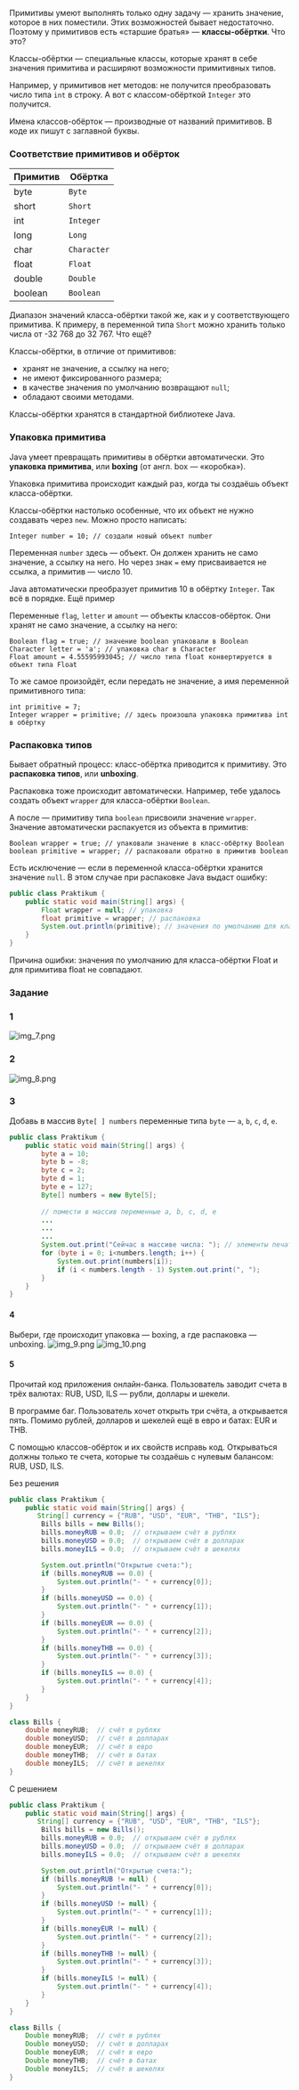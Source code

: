 Примитивы умеют выполнять только одну задачу — хранить значение, которое в них поместили. Этих возможностей бывает недостаточно. Поэтому у примитивов есть «старшие братья» — **классы-обёртки**.
Что это?

Классы-обёртки — специальные классы, которые хранят в себе значения примитива и расширяют возможности примитивных типов.

Например, у примитивов нет методов: не получится преобразовать число типа `int` в строку. А вот с классом-обёрткой `Integer` это получится.

Имена классов-обёрток — производные от названий примитивов. В коде их пишут с заглавной буквы.

### Соответствие примитивов и обёрток

|Примитив|Обёртка|
|---|---|
|byte|`Byte`|
|short|`Short`|
|int|`Integer`|
|long|`Long`|
|char|`Character`|
|float|`Float`|
|double|`Double`|
|boolean|`Boolean`|

Диапазон значений класса-обёртки такой же, как и у соответствующего примитива. К примеру, в переменной типа `Short` можно хранить только числа от -32 768 до 32 767.
Что ещё?

Классы-обёртки, в отличие от примитивов:

- хранят не значение, а ссылку на него;
- не имеют фиксированного размера;
- в качестве значения по умолчанию возвращают `null`;
- обладают своими методами.

Классы-обёртки хранятся в стандартной библиотеке Java.

### Упаковка примитива

Java умеет превращать примитивы в обёртки автоматически. Это **упаковка примитива**, или **boxing** (от англ. box — «коробка»).

Упаковка примитива происходит каждый раз, когда ты создаёшь объект класса-обёртки.

Классы-обёртки настолько особенные, что их объект не нужно создавать через `new`. Можно просто написать:
```
Integer number = 10; // создали новый объект number  
```

Переменная `number` здесь — объект. Он должен хранить не само значение, а ссылку на него. Но через знак `=` ему присваивается не ссылка, а примитив — число 10.

Java автоматически преобразует примитив 10 в обёртку `Integer`. Так всё в порядке.
Ещё пример

Переменные `flag`, `letter` и `amount` — объекты классов-обёрток. Они хранят не само значение, а ссылку на него:
```
Boolean flag = true; // значение boolean упаковали в Boolean
Character letter = 'a'; // упаковка char в Character
Float amount = 4.55595993045; // число типа float конвертируется в объект типа Float  
```

То же самое произойдёт, если передать не значение, а имя переменной примитивного типа:
```
int primitive = 7;
Integer wrapper = primitive; // здесь произошла упаковка примитива int в обёртку 
```
### Распаковка типов

Бывает обратный процесс: класс-обёртка приводится к примитиву. Это **распаковка типов**, или **unboxing**.

Распаковка тоже происходит автоматически. Например, тебе удалось создать объект `wrapper` для класса-обёртки `Boolean`.

А после — примитиву типа `boolean` присвоили значение `wrapper`. Значение автоматически распакуется из объекта в примитив:
```
Boolean wrapper = true; // упаковали значение в класс-обёртку Boolean
boolean primitive = wrapper; // распаковали обратно в примитив boolean 
```

Есть исключение — если в переменной класса-обёртки хранится значение `null`. В этом случае при распаковке Java выдаст ошибку:
```java
public class Praktikum {
    public static void main(String[] args) {
        Float wrapper = null; // упаковка
        float primitive = wrapper; // распаковка
        System.out.println(primitive); // значения по умолчанию для класса-обёртки Float и для примитива float не совпадают
    }
}
```
Причина ошибки: значения по умолчанию для класса-обёртки Float и для примитива float не совпадают.

### Задание 
### 1
![img_7.png](img%2Fimg_7.png)
### 2
![img_8.png](img%2Fimg_8.png)
### 3
Добавь в массив `Byte[ ] numbers` переменные типа `byte` — `a`, `b`, `с`, `d`, `e`.

```java
public class Praktikum {
    public static void main(String[] args) {
        byte a = 10;
        byte b = -8;
        byte c = 2;
		byte d = 1;
		byte e = 127;
        Byte[] numbers = new Byte[5];
        
        // помести в массив переменные a, b, с, d, e
        ...
        ...
        ...
        System.out.print("Сейчас в массиве числа: "); // элементы печатаются
		for (byte i = 0; i<numbers.length; i++) {
            System.out.print(numbers[i]);
            if (i < numbers.length - 1) System.out.print(", ");
		}
    }
}
```
#### 4
Выбери, где происходит упаковка — boxing, а где распаковка — unboxing.
![img_9.png](img%2Fimg_9.png)
![img_10.png](img%2Fimg_10.png)

#### 5
Прочитай код приложения онлайн-банка. Пользователь заводит счета в трёх валютах: RUB, USD, ILS — рубли, доллары и шекели.

В программе баг. Пользователь хочет открыть три счёта, а открывается пять. Помимо рублей, долларов и шекелей ещё в евро и батах: EUR и THB.

С помощью классов-обёрток и их свойств исправь код. Открываться должны только те счета, которые ты создаёшь с нулевым балансом: RUB, USD, ILS.

Без решения
```java
public class Praktikum {
    public static void main(String[] args) {
       String[] currency = {"RUB", "USD", "EUR", "THB", "ILS"};
        Bills bills = new Bills();
        bills.moneyRUB = 0.0;  // открываем счёт в рублях
        bills.moneyUSD = 0.0;  // открываем счёт в долларах
        bills.moneyILS = 0.0;  // открываем счёт в шекелях

        System.out.println("Открытые счета:");
        if (bills.moneyRUB == 0.0) {
            System.out.println("- " + currency[0]);
        }
        if (bills.moneyUSD == 0.0) {
            System.out.println("- " + currency[1]);
        }
        if (bills.moneyEUR == 0.0) {
            System.out.println("- " + currency[2]);
        }
        if (bills.moneyTHB == 0.0) {
            System.out.println("- " + currency[3]);
        }
        if (bills.moneyILS == 0.0) {
            System.out.println("- " + currency[4]);
        }
    }
}

class Bills {
    double moneyRUB;  // счёт в рублях
    double moneyUSD;  // счёт в долларах
    double moneyEUR;  // счёт в евро
    double moneyTHB;  // счёт в батах
    double moneyILS;  // счёт в шекелях
}
```

С решением
```java
public class Praktikum {
    public static void main(String[] args) {
       String[] currency = {"RUB", "USD", "EUR", "THB", "ILS"};
        Bills bills = new Bills();
        bills.moneyRUB = 0.0;  // открываем счёт в рублях
        bills.moneyUSD = 0.0;  // открываем счёт в долларах
        bills.moneyILS = 0.0;  // открываем счёт в шекелях

        System.out.println("Открытые счета:");
        if (bills.moneyRUB != null) {
            System.out.println("- " + currency[0]);
        }
        if (bills.moneyUSD != null) {
            System.out.println("- " + currency[1]);
        }
        if (bills.moneyEUR != null) {
            System.out.println("- " + currency[2]);
        }
        if (bills.moneyTHB != null) {
            System.out.println("- " + currency[3]);
        }
        if (bills.moneyILS != null) {
            System.out.println("- " + currency[4]);
        }
    }
}

class Bills {
    Double moneyRUB;  // счёт в рублях
    Double moneyUSD;  // счёт в долларах
    Double moneyEUR;  // счёт в евро
    Double moneyTHB;  // счёт в батах
    Double moneyILS;  // счёт в шекелях
}
```
